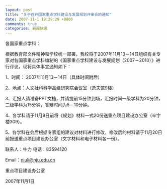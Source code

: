 ```yaml
---
layout: post
title: "关于召开国家重点学科建设与发展规划评审会的通知"
date: 2007-11-1 19:29:29 +0800
comments: true
categories: 新闻快讯
---
```


各国家重点学科：

根据教育部文件精神和学校统一部署，我校将于2007年11月13－14日组织有关专家对各国家重点学科编制的《国家重点学科建设与发展规划（2007－2010）》进行评议，现将具体事宜通知如下：

1、时间： 2007年11月13－14日（具体时间附后）

2、地点：人文社科科学高级研究院会议室（逸夫馆9楼）

3、汇报人请准备PPT文档，并请提前15分钟到场，汇报时间一级学科为20分钟，二级学科为15分钟，答辩时间为5－10分钟。

4、各学科请于11月9日前将《规划》材料一式20份送重点项目建设办公室（辛字楼309）。

5、各学科在会后根据专家组的建议对材料进行修改，修改后的材料请于11月20日前报送重点项目建设办公室（文字材料和电子材料各一份）。
 
联系人：牛力   电话：83594120

Email：<niuli@nju.edu.cn>
 
重点项目建设办公室

2007年11月1日
